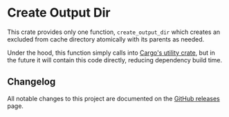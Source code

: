 # Create Output Dir

This crate provides only one function, `create_output_dir` which creates an excluded from cache directory atomically
with its parents as needed.

Under the hood, this function simply calls into [Cargo's utility crate][cargo-util], but in the future it will contain
this code
directly, reducing dependency build time.

## Changelog

All notable changes to this project are documented on the [GitHub releases] page.

[cargo-util]: https://crates.io/crates/cargo-util

[github releases]: https://github.com/software-mansion/scarb/releases
